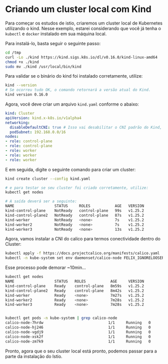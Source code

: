 # Criando um cluster local com Kind

Para começar os estudos de istio, criaremos um cluster local de Kubernetes utilizando o kind. Nesse exemplo, estarei considerando que você já tenha o ```kubectl``` e ```docker``` instalado em sua máquina local.


Para instalá-lo, basta seguir o seguinte passo:

```bash
cd /tmp
curl -Lo ./kind https://kind.sigs.k8s.io/dl/v0.16.0/kind-linux-amd64
chmod +x ./kind
sudo mv ./kind /usr/local/bin/kind
```

Para validar se o binário do kind foi instalado corretamente, utilize:

```bash
kind --version
# Se ocorreu tudo OK, o comando retornará a versão atual do Kind.
kind version 0.16.0
```

Agora, você deve criar um arquivo ```kind.yaml``` conforme o abaixo: 

```yaml
kind: Cluster
apiVersion: kind.x-k8s.io/v1alpha4
networking:
  disableDefaultCNI: true # Isso vai desabilitar o CNI padrão do Kind, para então podermos instalar o Calico
  podSubnet: 192.168.0.0/16
nodes:
- role: control-plane
- role: control-plane
- role: worker
- role: worker
- role: worker
``` 

E em seguida, digite o seguinte comando para criar um cluster:

```bash
kind create cluster --config kind.yaml

# e para testar se seu cluster foi criado corretamente, utilize:
kubectl get nodes

# A saída deverá ser a seguinte: 
NAME                  STATUS     ROLES           AGE   VERSION
kind-control-plane    NotReady   control-plane   99s   v1.25.2
kind-control-plane2   NotReady   control-plane   87s   v1.25.2
kind-worker           NotReady   <none>          7s    v1.25.2
kind-worker2          NotReady   <none>          7s    v1.25.2
kind-worker3          NotReady   <none>          13s   v1.25.2
```

Agora, vamos instalar a CNI do calico para termos conectividade dentro do Cluster:

```bash
kubectl apply -f https://docs.projectcalico.org/manifests/calico.yaml
kubectl -n kube-system set env daemonset/calico-node FELIX_IGNORELOOSERPF=true
```

Esse processo pode demorar ~10min...


```bash
kubectl get nodes
NAME                  STATUS   ROLES           AGE     VERSION
kind-control-plane    Ready    control-plane   8m59s   v1.25.2
kind-control-plane2   Ready    control-plane   8m42s   v1.25.2
kind-worker           Ready    <none>          7m27s   v1.25.2
kind-worker2          Ready    <none>          7m28s   v1.25.2
kind-worker3          Ready    <none>          7m28s   v1.25.2


kubectl get pods -n kube-system | grep calico-node
calico-node-7hrdw                             1/1     Running   0               6m51s
calico-node-hj246                             1/1     Running   0               6m51s
calico-node-vgdj9                             1/1     Running   0               6m51s
calico-node-xsk2f                             1/1     Running   0               6m51s
calico-node-zm7k9                             1/1     Running   0               6m51s
```
Pronto, agora que o seu cluster local está pronto, podemos passar para a parte da instalação do Istio.

